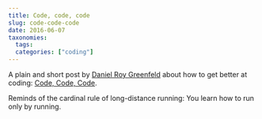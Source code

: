 ```yaml
---
title: Code, code, code
slug: code-code-code
date: 2016-06-07
taxonomies:
  tags:
  categories: ["coding"]
---
```


A plain and short post by [Daniel Roy Greenfeld](https://twitter.com/pydanny) about how to get better at coding: [Code, Code, Code](http://www.pydanny.com/code-code-code.html).

Reminds of the cardinal rule of long-distance running: You learn how to run only by running.
